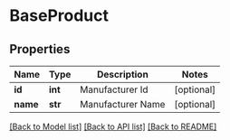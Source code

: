 # BaseProduct

## Properties
Name | Type | Description | Notes
------------ | ------------- | ------------- | -------------
**id** | **int** | Manufacturer Id | [optional] 
**name** | **str** | Manufacturer Name | [optional] 

[[Back to Model list]](../README.md#documentation-for-models) [[Back to API list]](../README.md#documentation-for-api-endpoints) [[Back to README]](../README.md)


